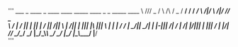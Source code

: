 ''' ___  _ ____  _       ____  ____  _____   ____  _      _      _____ ____ 
\  \///  _ \/ \ /\  /  _ \/  __\/  __/  /  __\/ \  /|/ \  /|/  __//  _ \
 \  / | / \|| | ||  | / \||  \/||  \    |  \/|| |  ||| |\ |||  \  | | \|
 / /  | \_/|| \_/|  | |-|||    /|  /_   |  __/| |/\||| | \|||  /_ | |_/|
/_/   \____/\____/  \_/ \|\_/\_\\____\  \_/   \_/  \|\_/  \|\____\\____/
                                                                                          |__/                                                  
'''
